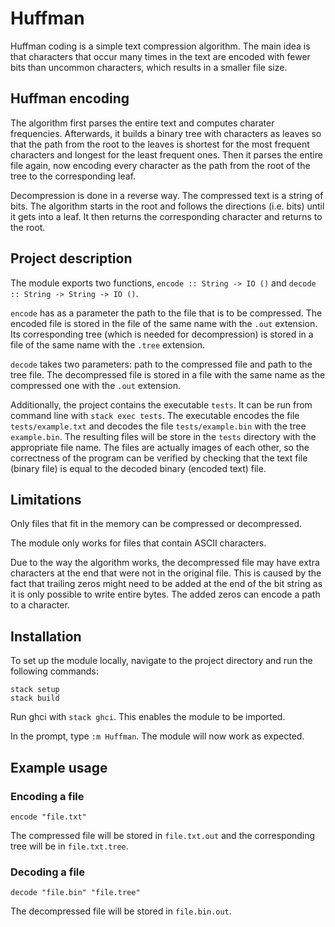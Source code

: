 # Huffman

Huffman coding is a simple text compression algorithm. The main idea is that characters that
occur many times in the text are encoded with fewer bits than uncommon characters, which
results in a smaller file size.

## Huffman encoding

The algorithm first parses the entire text and computes charater frequencies. Afterwards,
it builds a binary tree with characters as leaves so that the path from the root to the
leaves is shortest for the most frequent characters and longest for the least frequent
ones. Then it parses the entire file again, now encoding every character as the path
from the root of the tree to the corresponding leaf.

Decompression is done in a reverse way. The compressed text is a string of bits. The
algorithm starts in the root and follows the directions (i.e. bits) until it gets
into a leaf. It then returns the corresponding character and returns to the root.

## Project description

The module exports two functions, `encode :: String -> IO ()` and `decode :: String -> String -> IO ()`.

`encode` has as a parameter the path to the file that is to be compressed. The encoded file
is stored in the file of the same name with the `.out` extension. Its corresponding tree
(which is needed for decompression) is stored in a file of the same name with the `.tree`
extension.

`decode` takes two parameters: path to the compressed file and path to the tree file.
The decompressed file is stored in a file with the same name as the compressed one
with the `.out` extension.

Additionally, the project contains the executable `tests`. It can be run from command line with `stack exec tests`.
The executable encodes the file `tests/example.txt` and decodes the file `tests/example.bin`
with the tree `example.bin`. The resulting files will be store in the `tests` directory with the
appropriate file name. The files are actually images of each other, so the correctness
of the program can be verified by checking that the text file (binary file) is equal to the
decoded binary (encoded text) file.

## Limitations

Only files that fit in the memory can be compressed or decompressed.

The module only works for files that contain ASCII characters.

Due to the way the algorithm works, the decompressed file may have extra characters
at the end that were not in the original file. This is caused by the fact that trailing
zeros might need to be added at the end of the bit string as it is only possible
to write entire bytes. The added zeros can encode a path to a character.

## Installation

To set up the module locally, navigate to the project directory and run the following commands:

    stack setup
    stack build

Run ghci with `stack ghci`. This enables the module to be imported.

In the prompt, type `:m Huffman`. The module will now work as expected.

## Example usage

### Encoding a file

`encode "file.txt"`

The compressed file will be stored in `file.txt.out` and the corresponding
tree will be in `file.txt.tree`.

### Decoding a file

`decode "file.bin" "file.tree"`

The decompressed file will be stored in `file.bin.out`.
